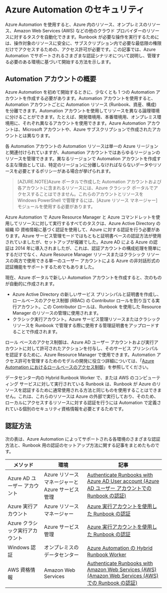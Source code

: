 <properties
   pageTitle="Azure Automation のセキュリティ | Microsoft Azure"
   description="この記事では、Azure Automation の Automation アカウントで使用できる Automation のセキュリティとさまざまな認証方法の概要を説明します。"
   services="automation"
   documentationCenter=""
   authors="MGoedtel"
   manager="jwhit"
   editor="tysonn"
   keywords="Automation のセキュリティ, セキュリティで保護された Automation" />
<tags
   ms.service="automation"
   ms.devlang="na"
   ms.topic="get-started-article"
   ms.tgt_pltfrm="na"
   ms.workload="infrastructure-services"
   ms.date="07/29/2016"
   ms.author="magoedte" />

# Azure Automation のセキュリティ
Azure Automation を使用すると、Azure 内のリソース、オンプレミスのリソース、Amazon Web Services (AWS) などの他のクラウド プロバイダーのリソースに対するタスクを自動化できます。Runbook が必要な操作を実行するためには、操作対象のリソースに安全に、サブスクリプション内で必要な最低限の権限だけでアクセスするための、アクセス許可が必要です。この記事では、Azure Automation でサポートされるさまざまな認証シナリオについて説明し、管理する必要のある環境に基づいて開始する方法を示します。

## Automation アカウントの概要
Azure Automation を初めて開始するときに、少なくとも 1 つの Automation アカウントを作成する必要があります。Automation アカウントを使用すると、Automation アカウントごとに Automation リソース (Runbook、資産、構成) を分離できます。Automation アカウントを使用してリソースを異なる論理環境に分けることができます。たとえば、開発環境用、本番環境用、オンプレミス環境用に、それぞれ異なるアカウントを使用できます。Azure Automation アカウントは、Microsoft アカウントや、Azure サブスクリプションで作成されたアカウントとは異なります。

各 Automation アカウントの Automation リソースは単一の Azure リージョンと関連付けられていますが、Automation アカウントではあらゆるリージョンのリソースを管理できます。異なるリージョンで Automation アカウントを作成する主な理由としては、特定のリージョンに分離しなければならないデータやリソースを必要とするポリシーがある場合が挙げられます。

>[AZURE.NOTE]Azure ポータルで作成した Automation アカウントおよび各アカウントに含まれるリソースには、Azure クラシック ポータルでアクセスすることはできません。これらのアカウントとリソースを Windows PowerShell で管理するには、[Azure リソース マネージャー] モジュールを使用する必要があります。

Azure Automation で Azure Resource Manager と Azure コマンドレットを使用してリソースに対して実行するすべてのタスクは、Azure Active Directory の組織 ID 資格情報に基づく認証を使用して、Azure に対する認証を行う必要があります。Azure サービス管理モードではもともと証明書ベースの認証方法が使用されていましたが、セットアップが複雑でした。Azure AD による Azure の認証は 2014 年に導入されましたが、これは、認証アカウントの構成処理を簡単にするだけでなく、Azure Resource Manager リソースまたはクラシック リソースの両方で使用できる単一のユーザー アカウントによる Azure の非対話形式の認証機能をサポートするためでもありました。

現在、Azure ポータルで新しい Automation アカウントを作成すると、次のものが自動的に作成されます。

-  Azure Active Directory の新しいサービス プリンシパルと証明書を作成し、ロールベースのアクセス制御 (RBAC) の Contributor ロールを割り当てる実行アカウント。この Contributor ロールは、Runbook を使用した Resource Manager のリソースの管理に使用されます。
-  クラシック実行アカウント。Azure サービス管理リソースまたはクラシック リソースを Runbook で管理する際に使用する管理証明書をアップロードすることで作成されます。

ロール ベースのアクセス制御は、Azure AD ユーザー アカウントおよび実行アカウントに対して許可されたアクションを付与し、そのサービス プリンシパルを認証するために、Azure Resource Manager で使用できます。Automation アクセス許可を管理するためのモデルの開発に役立つ詳細については、「[Azure Automation におけるロールベースのアクセス制御](../automation/automation-role-based-access-control.md)」を参照してください。

データセンター内の Hybrid Runbook Worker で、または AWS のコンピューティング サービスに対して実行されている Runbook は、Runbook が Azure のリソースを認証するために通常使用される方法と同じものを使用することはできません。これは、これらのリソースは Azure の外部で実行しており、そのため、ローカルにアクセスするリソースに対する認証を行うには Automation で定義されている個別のセキュリティ資格情報を必要とするためです。

## 認証方法

次の表は、Azure Automation によってサポートされる各環境のさまざまな認証方法と、Runbook 用の認証のセットアップ方法に関する記事をまとめたものです。

メソッド | 環境 | 記事
----------|----------|----------
Azure AD ユーザー アカウント | Azure リソース マネージャーと Azure サービス管理 | [Authenticate Runbooks with Azure AD User account (Azure AD ユーザー アカウントでの Runbook の認証)](../automation/automation-sec-configure-aduser-account.md)
Azure 実行アカウント | Azure リソース マネージャー | [Azure 実行アカウントを使用した Runbook の認証](../automation/automation-sec-configure-azure-runas-account.md)
Azure クラシック実行アカウント | Azure サービス管理 | [Azure 実行アカウントを使用した Runbook の認証](../automation/automation-sec-configure-azure-runas-account.md)
Windows 認証 | オンプレミスのデータセンター | [Azure Automation の Hybrid Runbook Worker](../automation/automation-hybrid-runbook-worker.md)
AWS 資格情報 | Amazon Web Services | [Authenticate Runbooks with Amazon Web Services (AWS) (Amazon Web Services (AWS) での Runbook の認証)](../automation/automation-sec-configure-aws-account.md)

<!---HONumber=AcomDC_0803_2016-->